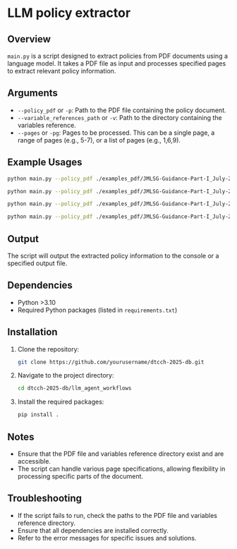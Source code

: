 # LLM policy extractor
## Overview
`main.py` is a script designed to extract policies from PDF documents using a language model. It takes a PDF file as input and processes specified pages to extract relevant policy information.

## Arguments
- `--policy_pdf` or `-p`: Path to the PDF file containing the policy document.
- `--variable_references_path` or `-v`: Path to the directory containing the variables reference.
- `--pages` or `-pg`: Pages to be processed. This can be a single page, a range of pages (e.g., 5-7), or a list of pages (e.g., 1,6,9).

## Example Usages
```bash
python main.py --policy_pdf ./examples_pdf/JMLSG-Guidance-Part-I_July-2022.pdf -v ./tools/input/variables_reference --pages 5-7
```
```bash
python main.py --policy_pdf ./examples_pdf/JMLSG-Guidance-Part-I_July-2022.pdf -v ./tools/input/variables_reference --pages 9,13
```
```bash
python main.py --policy_pdf ./examples_pdf/JMLSG-Guidance-Part-I_July-2022.pdf -v ./tools/input/variables_reference --pages 26
```
```bash
python main.py --policy_pdf ./examples_pdf/JMLSG-Guidance-Part-I_July-2022.pdf -v ./tools/input/variables_reference
```

## Output
The script will output the extracted policy information to the console or a specified output file.

## Dependencies
- Python >3.10
- Required Python packages (listed in `requirements.txt`)

## Installation
1. Clone the repository:
    ```bash
    git clone https://github.com/yourusername/dtcch-2025-db.git
    ```
2. Navigate to the project directory:
    ```bash
    cd dtcch-2025-db/llm_agent_workflows
    ```
3. Install the required packages:
    ```bash
    pip install .
    ```

## Notes
- Ensure that the PDF file and variables reference directory exist and are accessible.
- The script can handle various page specifications, allowing flexibility in processing specific parts of the document.

## Troubleshooting
- If the script fails to run, check the paths to the PDF file and variables reference directory.
- Ensure that all dependencies are installed correctly.
- Refer to the error messages for specific issues and solutions.